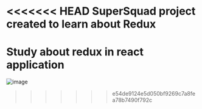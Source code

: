 <<<<<<< HEAD
SuperSquad project created to learn about Redux
=======
# Study about redux in react application
![image](https://github.com/CarlosKasper/supersquad/assets/52386569/103535d9-c264-42d8-ad5c-32a1e7cc967f)
>>>>>>> e54de9124e5d050bf9269c7a8fea78b7490f792c
